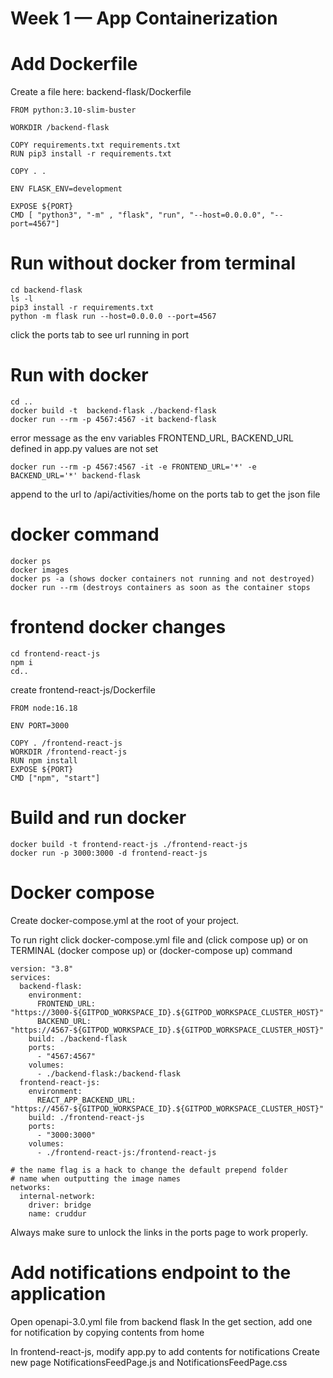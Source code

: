 # Week 1 — App Containerization

# Add Dockerfile
Create a file here: backend-flask/Dockerfile

    FROM python:3.10-slim-buster
    
    WORKDIR /backend-flask
    
    COPY requirements.txt requirements.txt
    RUN pip3 install -r requirements.txt
    
    COPY . .
    
    ENV FLASK_ENV=development
    
    EXPOSE ${PORT}
    CMD [ "python3", "-m" , "flask", "run", "--host=0.0.0.0", "--port=4567"]

# Run without docker from terminal
    cd backend-flask    
    ls -l    
    pip3 install -r requirements.txt    
    python -m flask run --host=0.0.0.0 --port=4567

click the ports tab to see url running in port

# Run with docker
    cd ..    
    docker build -t  backend-flask ./backend-flask    
    docker run --rm -p 4567:4567 -it backend-flask
  
error message as the env variables FRONTEND_URL, BACKEND_URL defined in app.py values are not set

    docker run --rm -p 4567:4567 -it -e FRONTEND_URL='*' -e BACKEND_URL='*' backend-flask

append to the url to /api/activities/home on the ports tab to get the json file

# docker command
    docker ps
    docker images
    docker ps -a (shows docker containers not running and not destroyed)
    docker run --rm (destroys containers as soon as the container stops
    
# frontend docker changes
    cd frontend-react-js
    npm i
    cd..
    
create  frontend-react-js/Dockerfile

    FROM node:16.18
    
    ENV PORT=3000
    
    COPY . /frontend-react-js
    WORKDIR /frontend-react-js
    RUN npm install
    EXPOSE ${PORT}
    CMD ["npm", "start"]

# Build and run docker
    docker build -t frontend-react-js ./frontend-react-js
    docker run -p 3000:3000 -d frontend-react-js

# Docker compose
Create docker-compose.yml at the root of your project. 

To run right click docker-compose.yml file and (click compose up) or on TERMINAL (docker compose up) or (docker-compose up) command

    version: "3.8"
    services:
      backend-flask:
        environment:
          FRONTEND_URL: "https://3000-${GITPOD_WORKSPACE_ID}.${GITPOD_WORKSPACE_CLUSTER_HOST}"
          BACKEND_URL: "https://4567-${GITPOD_WORKSPACE_ID}.${GITPOD_WORKSPACE_CLUSTER_HOST}"
        build: ./backend-flask
        ports:
          - "4567:4567"
        volumes:
          - ./backend-flask:/backend-flask
      frontend-react-js:
        environment:
          REACT_APP_BACKEND_URL: "https://4567-${GITPOD_WORKSPACE_ID}.${GITPOD_WORKSPACE_CLUSTER_HOST}"
        build: ./frontend-react-js
        ports:
          - "3000:3000"
        volumes:
          - ./frontend-react-js:/frontend-react-js
    
    # the name flag is a hack to change the default prepend folder
    # name when outputting the image names
    networks: 
      internal-network:
        driver: bridge
        name: cruddur

Always make sure to unlock the links in the ports page to work properly.

# Add notifications endpoint to the application

Open openapi-3.0.yml file from backend flask
In the get section, add one for notification by copying contents from home

In frontend-react-js, modify app.py to add contents for notifications
Create new page NotificationsFeedPage.js and NotificationsFeedPage.css
